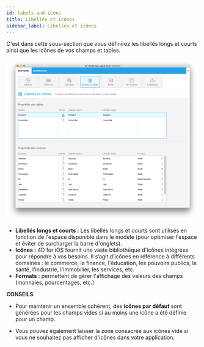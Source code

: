 ```yaml
---
id: labels-and-icons
title: Libellés et icônes
sidebar_label: Libellés et icônes
---
```

C'est dans cette sous-section que vous définirez les libellés longs et courts ainsi que les icônes de vos champs et tables.

![Labels & Icons section](assets/project-editor/Labels-icons-section-4D-for-iOS.png)

* **Libellés longs et courts :** Les libellés longs et courts sont utilisés en fonction de l'espace disponible dans le modèle (pour optimiser l'espace et éviter de surcharger la barre d'onglets).
* **Icônes :** 4D for iOS fournit une vaste bibliothèque d'icônes intégrées pour répondre à vos besoins. Il s’agit d’icônes en référence à différents domaines : le commerce, la finance, l'éducation, les pouvoirs publics, la santé, l'industrie, l'immobilier, les services, etc.
* **Formats :** permettent de gérer l'affichage des valeurs des champs (monnaies, pourcentages, etc.)<div class = "tips"> 

**CONSEILS**

* Pour maintenir un ensemble cohérent, des **icônes par défaut** sont générées pour les champs vides si au moins une icône a été définie pour un champ.

* Vous pouvez également laisser la zone consacrée aux icônes vide si vous ne souhaitez pas afficher d'icônes dans votre application.</div>